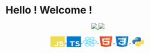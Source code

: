 # Hello ! Welcome !
<div align="center" style = 'display: inline_block'>
 <a href="https://github.com/DanielGuth">
 <img height="120em" src="https://github-readme-stats.vercel.app/api?username=danielguth&show_icons=true&hide=contribs,prs&cache_seconds=86400&theme=github_dark"/>
 <img height="120em" src="https://github-readme-stats.vercel.app/api/top-langs/?username=danielguth&layout=compact&langs_count=7&theme=github_dark"/>
</div>

<div align = 'center'style="display: inline_block"><br>
  <img align="center" alt="Daniel-Js" height="30" width="40" src="https://raw.githubusercontent.com/devicons/devicon/master/icons/javascript/javascript-plain.svg">
  <img align="center" alt="Daniel-Ts" height="30" width="40" src="https://raw.githubusercontent.com/devicons/devicon/master/icons/typescript/typescript-plain.svg">
  <img align="center" alt="Daniel-React" height="30" width="40" src="https://raw.githubusercontent.com/devicons/devicon/master/icons/react/react-original.svg">
  <img align="center" alt="Daniel-HTML" height="30" width="40" src="https://raw.githubusercontent.com/devicons/devicon/master/icons/html5/html5-original.svg">
  <img align="center" alt="Daniel-CSS" height="30" width="40" src="https://raw.githubusercontent.com/devicons/devicon/master/icons/css3/css3-original.svg">
  <img align="center" alt="Daniel-Python" height="30" width="40" src="https://raw.githubusercontent.com/devicons/devicon/master/icons/python/python-original.svg">
</div>
 
